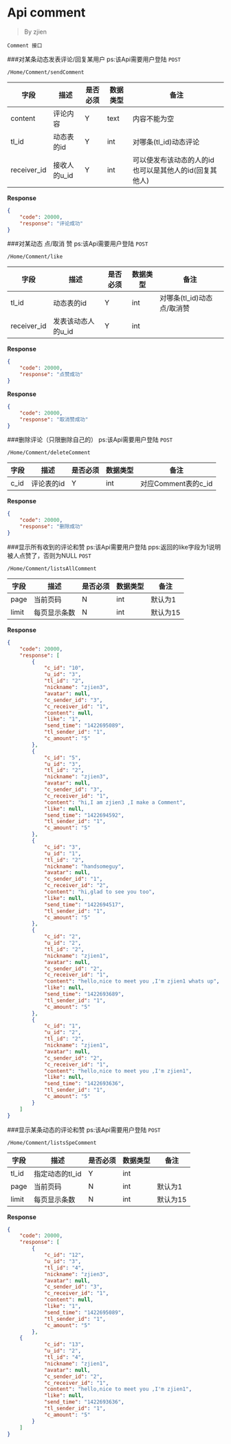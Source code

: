 Api comment
===
>By zjien

`Comment 接口`

###对某条动态发表评论/回复某用户
ps:该Api需要用户登陆
`POST`

`/Home/Comment/sendComment`

字段 | 描述 | 是否必须 | 数据类型 | 备注
--------------------- | ----------------- | ----------------- | ---------------------- | ------------------
content | 评论内容 | Y | text | 内容不能为空
tl_id | 动态表的id | Y | int | 对哪条(tl_id)动态评论
receiver_id | 接收人的u_id | Y | int | 可以使发布该动态的人的id也可以是其他人的id(回复其他人)

**Response**
```json
{
    "code": 20000,
    "response": "评论成功"
}
```


###对某动态 点/取消 赞
ps:该Api需要用户登陆
`POST`

`/Home/Comment/like`

字段 | 描述 | 是否必须 | 数据类型 | 备注
--------------------- | ----------------- | ----------------- | ---------------------- | ------------------
tl_id | 动态表的id | Y | int | 对哪条(tl_id)动态点/取消赞
receiver_id | 发表该动态人的u_id | Y | int |

**Response**
```json
{
    "code": 20000,
    "response": "点赞成功"
}
```

**Response**
```json
{
    "code": 20000,
    "response": "取消赞成功"
}
```



###删除评论（只限删除自己的）
ps:该Api需要用户登陆
`POST`

`/Home/Comment/deleteComment`

字段 | 描述 | 是否必须 | 数据类型 | 备注
--------------------- | ----------------- | ----------------- | ---------------------- | ------------------
c_id | 评论表的id | Y | int | 对应Comment表的c_id


**Response**
```json
{
    "code": 20000,
    "response": "删除成功"
}
```




###显示所有收到的评论和赞
ps:该Api需要用户登陆
pps:返回的like字段为1说明被人点赞了，否则为NULL
`POST`

`/Home/Comment/listsAllComment`

字段 | 描述 | 是否必须 | 数据类型 | 备注
--------------------- | ----------------- | ----------------- | ---------------------- | ------------------
page | 当前页码 | N | int | 默认为1
limit | 每页显示条数 | N | int | 默认为15


**Response**
```json
{
    "code": 20000,
    "response": [
        {
            "c_id": "10",
            "u_id": "3",
            "tl_id": "2",
            "nickname": "zjien3",
            "avatar": null,
            "c_sender_id": "3",
            "c_receiver_id": "1",
            "content": null,
            "like": "1",
            "send_time": "1422695089",
            "tl_sender_id": "1",
            "c_amount": "5"
        },
        {
            "c_id": "5",
            "u_id": "3",
            "tl_id": "2",
            "nickname": "zjien3",
            "avatar": null,
            "c_sender_id": "3",
            "c_receiver_id": "1",
            "content": "hi,I am zjien3 ,I make a Comment",
            "like": null,
            "send_time": "1422694592",
            "tl_sender_id": "1",
            "c_amount": "5"
        },
        {
            "c_id": "3",
            "u_id": "1",
            "tl_id": "2",
            "nickname": "handsomeguy",
            "avatar": null,
            "c_sender_id": "1",
            "c_receiver_id": "2",
            "content": "hi,glad to see you too",
            "like": null,
            "send_time": "1422694517",
            "tl_sender_id": "1",
            "c_amount": "5"
        },
        {
            "c_id": "2",
            "u_id": "2",
            "tl_id": "2",
            "nickname": "zjien1",
            "avatar": null,
            "c_sender_id": "2",
            "c_receiver_id": "1",
            "content": "hello,nice to meet you ,I'm zjien1 whats up",
            "like": null,
            "send_time": "1422693689",
            "tl_sender_id": "1",
            "c_amount": "5"
        },
        {
            "c_id": "1",
            "u_id": "2",
            "tl_id": "2",
            "nickname": "zjien1",
            "avatar": null,
            "c_sender_id": "2",
            "c_receiver_id": "1",
            "content": "hello,nice to meet you ,I'm zjien1",
            "like": null,
            "send_time": "1422693636",
            "tl_sender_id": "1",
            "c_amount": "5"
        }
    ]
}
```



###显示某条动态的评论和赞
ps:该Api需要用户登陆
`POST`

`/Home/Comment/listsSpeComment`

字段 | 描述 | 是否必须 | 数据类型 | 备注
--------------------- | ----------------- | ----------------- | ---------------------- | ------------------
tl_id | 指定动态的tl_id | Y | int |  
page | 当前页码 | N | int | 默认为1
limit | 每页显示条数 | N | int | 默认为15

**Response**
```json
{
    "code": 20000,
    "response": [
        {
            "c_id": "12",
            "u_id": "3",
            "tl_id": "4",
            "nickname": "zjien3",
            "avatar": null,
            "c_sender_id": "3",
            "c_receiver_id": "1",
            "content": null,
            "like": "1",
            "send_time": "1422695089",
            "tl_sender_id": "1",
            "c_amount": "5"
        },
	{
            "c_id": "13",
            "u_id": "2",
            "tl_id": "4",
            "nickname": "zjien1",
            "avatar": null,
            "c_sender_id": "2",
            "c_receiver_id": "1",
            "content": "hello,nice to meet you ,I'm zjien1",
            "like": null,
            "send_time": "1422693636",
            "tl_sender_id": "1",
            "c_amount": "5"
        }
    ]
}
```
